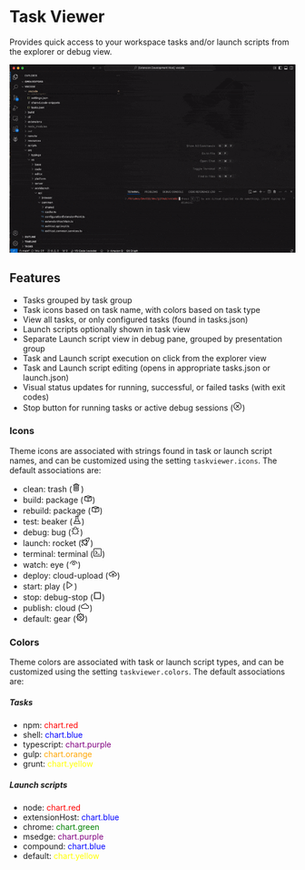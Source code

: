 # Task Viewer

Provides quick access to your workspace tasks and/or launch scripts from the explorer or debug view.

![View](https://raw.githubusercontent.com/adrianstephens/vscode-taskviewer/main/assets/recording.gif)

## Features

- Tasks grouped by task group
- Task icons based on task name, with colors based on task type
- View all tasks, or only configured tasks (found in tasks.json)
- Launch scripts optionally shown in task view
- Separate Launch script view in debug pane, grouped by presentation group
- Task and Launch script execution on click from the explorer view
- Task and Launch script editing (opens in appropriate tasks.json or launch.json)
- Visual status updates for running, successful, or failed tasks (with exit codes)
- Stop button for running tasks or active debug sessions (<img src="assets/icons/error.png"/>)

### Icons

Theme icons are associated with strings found in task or launch script names, and can be customized using the setting `taskviewer.icons`. The default associations are:
- clean:			trash			(<img src="assets/icons/trash.png"/>)
- build: 			package 		(<img src="assets/icons/package.png"/>)
- rebuild: 			package 		(<img src="assets/icons/package.png"/>)
- test: 			beaker 			(<img src="assets/icons/beaker.png"/>)
- debug: 			bug 			(<img src="assets/icons/bug.png"/>)
- launch: 			rocket 			(<img src="assets/icons/rocket.png"/>)
- terminal: 		terminal 		(<img src="assets/icons/terminal.png"/>)
- watch: 			eye 			(<img src="assets/icons/eye.png"/>)
- deploy: 			cloud-upload	(<img src="assets/icons/cloud-upload.png"/>)
- start: 			play 			(<img src="assets/icons/play.png"/>)
- stop: 			debug-stop 	    (<img src="assets/icons/debug-stop.png"/>)
- publish: 			cloud 			(<img src="assets/icons/cloud.png"/>)
- default: 			gear 			(<img src="assets/icons/gear.png"/>)

### Colors
Theme colors are associated with task or launch script types, and can be customized using the setting `taskviewer.colors`. The default associations are:
##### Tasks
- npm: 				<span style="color: red;">chart.red</span>
- shell: 			<span style="color: blue;">chart.blue</span>
- typescript: 	    <span style="color: purple;">chart.purple</span>
- gulp: 			<span style="color: orange;">chart.orange</span>
- grunt: 			<span style="color: yellow;">chart.yellow</span>
##### Launch scripts
- node: 			<span style="color: red">chart.red</span>
- extensionHost:    <span style="color: blue">chart.blue</span>
- chrome:			<span style="color: green">chart.green</span>
- msedge:			<span style="color: purple">chart.purple</span>
- compound:			<span style="color: blue">chart.blue</span>
- default: 			<span style="color: yellow">chart.yellow</span>
